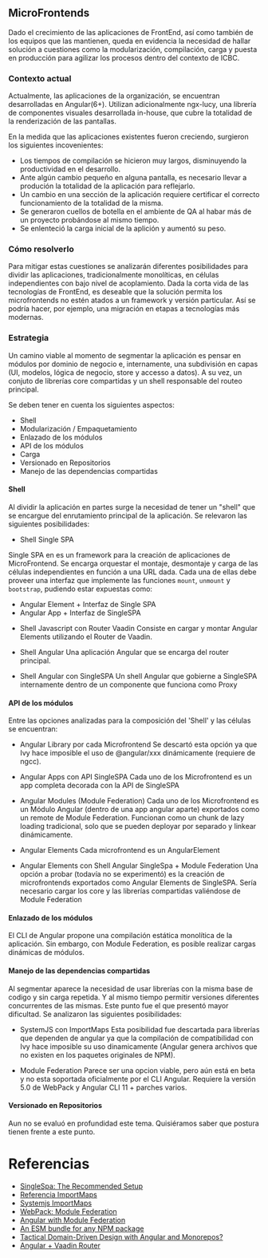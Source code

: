 ## MicroFrontends

Dado el crecimiento de las aplicaciones de FrontEnd, así como también de los equipos que las mantienen, queda en evidencia la necesidad de hallar solución a cuestiones como la modularización, compilación, carga y puesta en producción para agilizar los procesos dentro del contexto de ICBC.

### Contexto actual

Actualmente, las aplicaciones de la organización, se encuentran desarrolladas en Angular(6+). Utilizan adicionalmente ngx-lucy, una librería de componentes visuales desarrollada in-house, que cubre la totalidad de la renderización de las pantallas.

En la medida que las aplicaciones existentes fueron creciendo, surgieron los siguientes incovenientes:

- Los tiempos de compilación se hicieron muy largos, disminuyendo la productividad en el desarrollo.
- Ante algún cambio pequeño en alguna pantalla, es necesario llevar a produción la totalidad de la aplicación para reflejarlo.
- Un cambio en una sección de la aplicación requiere certificar el correcto funcionamiento de la totalidad de la misma.
- Se generaron cuellos de botella en el ambiente de QA al habar más de un proyecto probándose al mismo tiempo.
- Se enlenteció la carga inicial de la aplición y aumentó su peso.

### Cómo resolverlo

Para mitigar estas cuestiones se analizarán diferentes posibilidades para dividir las aplicaciones, tradicionalmente monolíticas, en células independientes con bajo nivel de acoplamiento.
Dada la corta vida de las tecnologías de FrontEnd, es deseable que la solución permita los microfrontends no estén atados a un framework y versión particular. Así se podría hacer, por ejemplo, una migración en etapas a tecnologías más modernas.

### Estrategia

Un camino viable al momento de segmentar la aplicación es pensar en módulos por dominio de negocio e, internamente, una subdivisión en capas (UI, modelos, lógica de negocio, store y accesso a datos). A su vez, un conjuto de librerías core compartidas y un shell responsable del routeo principal.

Se deben tener en cuenta los siguientes aspectos:
- Shell
- Modularización / Empaquetamiento
- Enlazado de los módulos
- API de los módulos
- Carga
- Versionado en Repositorios
- Manejo de las dependencias compartidas

#### Shell

Al dividir la aplicación en partes surge la necesidad de tener un "shell" que se encargue del enrutamiento principal de la aplicación. 
Se relevaron las siguientes posibilidades:


* Shell Single SPA

Single SPA en es un framework para la creación de aplicaciones de MicroFrontend. Se encarga orquestar el montaje, desmontaje y carga de las células independientes en función a una URL dada. Cada una de ellas debe proveer una interfaz que implemente las funciones `mount`, `unmount` y `bootstrap`, pudiendo estar expuestas como:
- Angular Element + Interfaz de Single SPA
- Angular App + Interfaz de SingleSPA

* Shell Javascript con Router Vaadin
Consiste en cargar y montar Angular Elements utilizando el Router de Vaadin.

* Shell Angular
Una aplicación Angular que se encarga del router principal.
 
* Shell Angular con SingleSPA
Un shell Angular que gobierne a SingleSPA internamente dentro de un componente que funciona como Proxy


#### API de los módulos
Entre las opciones analizadas para la composición del 'Shell' y las células se encuentran:

* Angular Library por cada Microfrontend
Se descartó esta opción ya que Ivy hace imposible el uso de @angular/xxx dinámicamente (requiere de ngcc).

* Angular Apps con API SingleSPA
Cada uno de los Microfrontend es un app completa decorada con la API de SingleSPA

* Angular Modules (Module Federation)
Cada uno de los Microfrontend es un Módulo Angular (dentro de una app angular aparte) exportados como un remote de Module Federation.
Funcionan como un chunk de lazy loading tradicional, solo que se pueden deployar por separado y linkear dinámicamente.

* Angular Elements
Cada microfrontend es un AngularElement

* Angular Elements con Shell Angular SingleSpa + Module Federation
Una opción a probar (todavía no se experimentó) es la creación de microfrontends exportados como Angular Elements de SingleSPA.
Sería necesario cargar los core y las librerías compartidas valiéndose de Module Federation


#### Enlazado de los módulos
El CLI de Angular propone una compilación estática monolítica de la aplicación. Sin embargo, con Module Federation, es posible realizar cargas dinámicas de módulos.


#### Manejo de las dependencias compartidas

Al segmentar aparece la necesidad de usar librerías con la misma base de codigo y sin carga repetida. Y al mismo tiempo permitir versiones diferentes concurrentes de las mismas.
Este punto fue el que presentó mayor dificultad. Se analizaron las siguientes posibilidades:

* SystemJS con ImportMaps
Esta posibilidad fue descartada para librerías que dependen de angular ya que la compilación de compatibilidad con Ivy hace imposible su uso dinamicamente (Angular genera archivos que no existen en los paquetes originales de NPM).


* Module Federation
Parece ser una opcion viable, pero aún está en beta y no esta soportada oficialmente por el CLI Angular.
Requiere la versión 5.0 de WebPack y Angular CLI 11 + parches varios.

<!-- Las librerías compartidas pueden ser expuestas como módulos de NPM. -->


#### Versionado en Repositorios
<!--Monorepo Nx vs Multiples Repos -->
Aun no se evaluó en profundidad este tema. Quisiéramos saber que postura tienen frente a este punto.


# Referencias
* [SingleSpa: The Recommended Setup](https://single-spa.js.org/docs/recommended-setup/)
* [Referencia ImportMaps](https://github.com/WICG/import-maps)
* [Systemjs ImportMaps](https://github.com/systemjs/systemjs/blob/master/docs/import-maps.md)
* [WebPack: Module Federation](https://webpack.js.org/concepts/module-federation/)
* [Angular with Module Federation](https://www.angulararchitects.io/aktuelles/dynamic-module-federation-with-angular/)
* [An ESM bundle for any NPM package](https://medium.com/@joeldenning/an-esm-bundle-for-any-npm-package-5f850db0e04d)
* [Tactical Domain-Driven Design with Angular and Monorepos?](https://www.angulararchitects.io/aktuelles/tactical-domain-driven-design-with-monorepos/)
* [Angular +  Vaadin Router](https://github.com/kito99/micro-frontends-demo)
